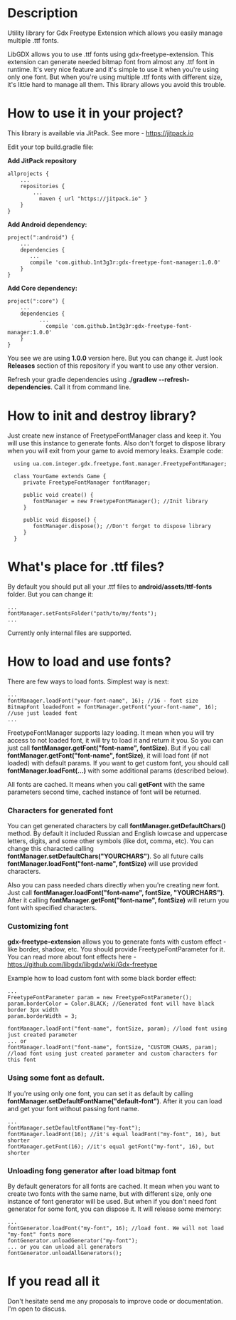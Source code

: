 # Description

Utility library for Gdx Freetype Extension which allows you easily manage multiple .ttf fonts.

LibGDX allows you to use .ttf fonts using gdx-freetype-extension. This extension can generate needed bitmap font from almost any .ttf font in runtime. It's very nice feature and it's simple to use it when you're using only one font. But when you're using multiple .ttf fonts with different size, it's little hard to manage all them. This library allows you avoid this trouble.

# How to use it in your project?

This library is available via JitPack. See more - https://jitpack.io

Edit your top build.gradle file:

**Add JitPack repository**

    allprojects {
        ...
        repositories {
            ...
	          maven { url "https://jitpack.io" }
        }
    }
    
**Add Android dependency:**

    project(":android") {
        ...
        dependencies {
           ...
           compile 'com.github.1nt3g3r:gdx-freetype-font-manager:1.0.0'
        }
    }

**Add Core dependency:**

    project(":core") {
        ...
        dependencies {
              ...
    	        compile 'com.github.1nt3g3r:gdx-freetype-font-manager:1.0.0'
        }
    }
    
 You see we are using **1.0.0** version here. But you can change it. Just look **Releases** section of this repository if you want to use any other version.
  
 Refresh your gradle dependencies using **./gradlew --refresh-dependencies**. Call it from command line.
  
# How to init and destroy library?
Just create new instance of FreetypeFontManager class and keep it. You will use this instance to generate fonts. Also don't forget to dispose library when you will exit from your game to avoid memory leaks. Example code:
  
      using ua.com.integer.gdx.freetype.font.manager.FreetypeFontManager;
      
      class YourGame extends Game {
         private FreetypeFontManager fontManager;
         
         public void create() {
            fontManager = new FreetypeFontManager(); //Init library
         }
        
         public void dispose() {
            fontManager.dispose(); //Don't forget to dispose library
         }
      }
      
# What's place for .ttf files?
By default you should put all your .ttf files to **android/assets/ttf-fonts** folder. But you can change it:

    ...
    fontManager.setFontsFolder("path/to/my/fonts");
    ...
    
Currently only internal files are supported.

# How to load and use fonts?

There are few ways to load fonts. Simplest way is next:

    ...
    fontManager.loadFont("your-font-name", 16); //16 - font size
    BitmapFont loadedFont = fontManager.getFont("your-font-name", 16); //use just loaded font
    ...
    
FreetypeFontManager supports lazy loading. It mean when you will try access to not loaded font, it will try to load it and return it you. So you can just call **fontManager.getFont("font-name", fontSize)**. But if you call **fontManager.getFont("font-name", fontSize)**, it will load font (if not loaded) with default params. If you want to get custom font, you should call **fontManager.loadFont(...)** with some additional params (described below).

All fonts are cached. It means when you call **getFont** with the same parameters second time, cached instance of font will be returned.

### Characters for generated font

You can get generated characters by call **fontManager.getDefaultChars()** method. By default it included Russian and English lowcase and uppercase letters, digits, and some other symbols (like dot, comma, etc). You can change this characted calling **fontManager.setDefaultChars("YOURCHARS")**. So all future calls **fontManager.loadFont("font-name", fontSize)** will use provided characters.

Also you can pass needed chars directly when you're creating new font. Just call **fontManager.loadFont("font-name", fontSize, "YOURCHARS")**. After it calling **fontManager.getFont("font-name", fontSize)** will return you font with specified characters.
  
### Customizing font

**gdx-freetype-extension** allows you to generate fonts with custom effect - like border, shadow, etc. You should provide FreetypeFontParameter for it. You can read more about font effects here - https://github.com/libgdx/libgdx/wiki/Gdx-freetype

Example how to load custom font with some black border effect:

    ...
    FreetypeFontParameter param = new FreetypeFontParameter();
    param.borderColor = Color.BLACK; //Generated font will have black border 3px width
    param.borderWidth = 3;
    
    fontManager.loadFont("font-name", fontSize, param); //load font using just created parameter
    ... or
    fontManager.loadFont("font-name", fontSize, "CUSTOM_CHARS, param); //load font using just created parameter and custom characters for this font
    
### Using some font as default.

If you're using only one font, you can set it as default by calling **fontManager.setDefaultFontName("default-font")**. After it you can load and get your font without passing font name.

    ...
    fontManager.setDefaultFontName("my-font");
    fontManager.loadFont(16); //it's equal loadFont("my-font", 16), but shorter
    fontManager.getFont(16); //it's equal getFont("my-font", 16), but shorter
    
### Unloading fong generator after load bitmap font

By default generators for all fonts are cached. It mean when you want to create two fonts with the same name, but with different size, only one instance of font generator will be used. But when if you don't need font generator for some font, you can dispose it. It will release some memory:

    ...
    fontGenerator.loadFont("my-font", 16); //load font. We will not load "my-font" fonts more
    fontGenerator.unloadGenerator("my-font");
    ... or you can unload all generators
    fontGenerator.unloadAllGenerators();
    
# If you read all it
Don't hesitate send me any proposals to improve code or documentation. I'm open to discuss.
